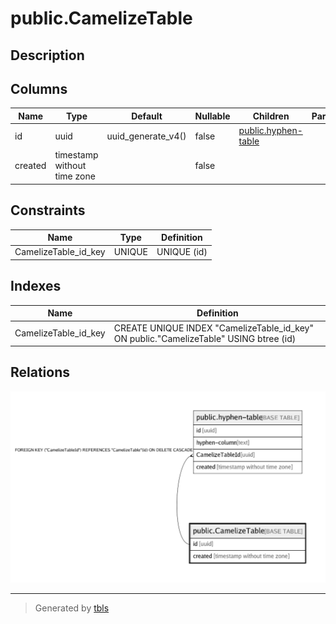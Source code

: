 # public.CamelizeTable

## Description

## Columns

| Name    | Type                        | Default            | Nullable | Children                                      | Parents | Comment |
| ------- | --------------------------- | ------------------ | -------- | --------------------------------------------- | ------- | ------- |
| id      | uuid                        | uuid_generate_v4() | false    | [public.hyphen-table](public.hyphen-table.md) |         |         |
| created | timestamp without time zone |                    | false    |                                               |         |         |

## Constraints

| Name                 | Type   | Definition  |
| -------------------- | ------ | ----------- |
| CamelizeTable_id_key | UNIQUE | UNIQUE (id) |

## Indexes

| Name                 | Definition                                                                            |
| -------------------- | ------------------------------------------------------------------------------------- |
| CamelizeTable_id_key | CREATE UNIQUE INDEX "CamelizeTable_id_key" ON public."CamelizeTable" USING btree (id) |

## Relations

![er](public.CamelizeTable.png)

---

> Generated by [tbls](https://github.com/k1LoW/tbls)
